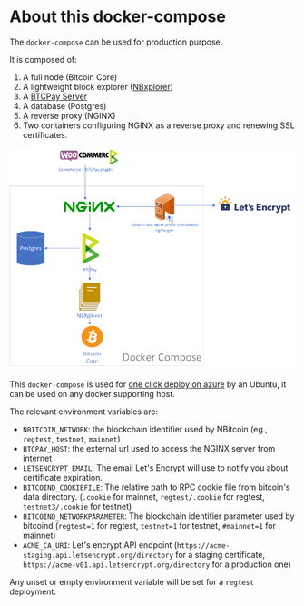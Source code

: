 # About this docker-compose

The `docker-compose` can be used for production purpose.

It is composed of:

1. A full node (Bitcoin Core)
2. A lightweight block explorer ([NBxplorer](https://github.com/dgarage/NBXplorer))
3. A [BTCPay Server](https://github.com/btcpayserver/btcpayserver)
4. A database (Postgres)
5. A reverse proxy (NGINX)
6. Two containers configuring NGINX as a reverse proxy and renewing SSL certificates.

![Architecture](Production.png)

This `docker-compose` is used for [one click deploy on azure](https://github.com/btcpayserver/btcpayserver-azure) by an Ubuntu, it can be used on any docker supporting host.

The relevant environment variables are:

* `NBITCOIN_NETWORK`: the blockchain identifier used by NBitcoin (eg., `regtest`, `testnet`, `mainnet`)
* `BTCPAY_HOST`: the external url used to access the NGINX server from internet
* `LETSENCRYPT_EMAIL`: The email Let's Encrypt will use to notify you about certificate expiration.
* `BITCOIND_COOKIEFILE`: The relative path to RPC cookie file from bitcoin's data directory. (`.cookie` for mainnet, `regtest/.cookie` for regtest, `testnet3/.cookie` for testnet)
* `BITCOIND_NETWORKPARAMETER`: The blockchain identifier parameter used by bitcoind (`regtest=1` for regtest, `testnet=1` for testnet, `#mainnet=1` for mainnet)
* `ACME_CA_URI`: Let's encrypt API endpoint (`https://acme-staging.api.letsencrypt.org/directory` for a staging certificate, `https://acme-v01.api.letsencrypt.org/directory` for a production one)

Any unset or empty environment variable will be set for a `regtest` deployment.